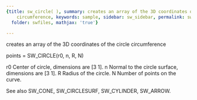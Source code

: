 ```yaml
---
{title: sw_circle( ), summary: creates an array of the 3D coordinates of the circle
    circumference, keywords: sample, sidebar: sw_sidebar, permalink: swfiles_sw_circle.html,
  folder: swfiles, mathjax: 'true'}

---
```

creates an array of the 3D coordinates of the circle circumference
 
points = SW_CIRCLE(r0, n, R, N) 
 
r0    Center of circle, dimensions are [3 1].
n     Normal to the circle surface, dimensions are [3 1].
R     Radius of the circle.
N     Number of points on the curve.
 
See also SW_CONE, SW_CIRCLESURF, SW_CYLINDER, SW_ARROW.
 
